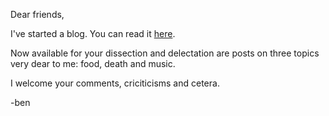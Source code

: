 Dear friends,

I've started a blog. You can read it [here](etymology.github.io).

Now available for your dissection and delectation are posts on three topics very dear to me: food, death and music.

I welcome your comments, criciticisms and cetera.

-ben

